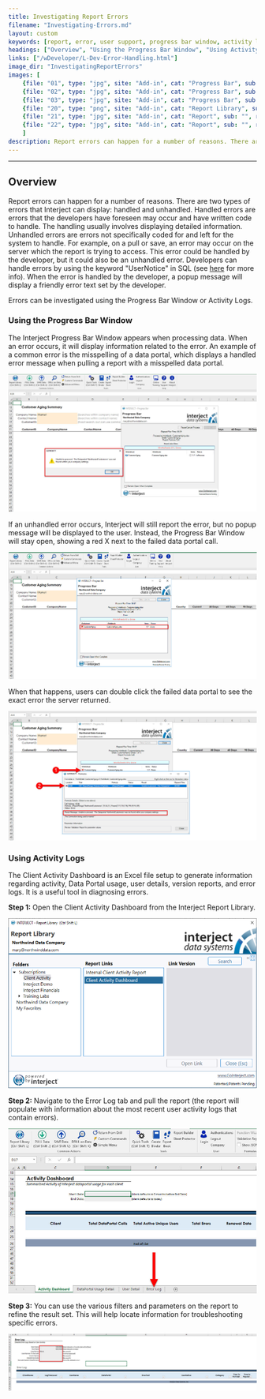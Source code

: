 ```yaml
---
title: Investigating Report Errors
filename: "Investigating-Errors.md"
layout: custom
keywords: [report, error, user support, progress bar window, activity log]
headings: ["Overview", "Using the Progress Bar Window", "Using Activity Logs"]
links: ["/wDeveloper/L-Dev-Error-Handling.html"]
image_dir: "InvestigatingReportErrors"
images: [
	{file: "01", type: "jpg", site: "Add-in", cat: "Progress Bar", sub: "Error Popup", report: "Customer Aging Summary", ribbon: "", config: ""}, 
	{file: "02", type: "jpg", site: "Add-in", cat: "Progress Bar", sub: "", report: "Customer Aging Summary", ribbon: "", config: ""}, 
	{file: "03", type: "jpg", site: "Add-in", cat: "Progress Bar", sub: "Formulas", report: "Customer Aging Summary", ribbon: "", config: "Yes"}, 
	{file: "20", type: "png", site: "Add-in", cat: "Report Library", sub: "Client Activity Dashboard", report: "Customer Aging Summary", ribbon: "", config: "Yes"}, 
	{file: "21", type: "jpg", site: "Add-in", cat: "Report", sub: "", report: "Activity Dashboard", ribbon: "", config: ""}, 
	{file: "22", type: "jpg", site: "Add-in", cat: "Report", sub: "", report: "Error Log", ribbon: "", config: ""}
	]
description: Report errors can happen for a number of reasons. There are two types of errors that Interject can display, handled and unhandled. Errors can be investigated using the Progress Bar Window or Activity Logs.
---
```

* * *

## Overview

Report errors can happen for a number of reasons. There are two types of errors that Interject can display: handled and unhandled. Handled errors are errors that the developers have foreseen may occur and have written code to handle. The handling usually involves displaying detailed information. Unhandled errors are errors not specifically coded for and left for the system to handle. For example, on a pull or save, an error may occur on the server which the report is trying to access. This error could be handled by the developer, but it could also be an unhandled error. Developers can handle errors by using the keyword "UserNotice" in SQL (see [here](/wDeveloper/L-Dev-Error-Handling.html) for more info). When the error is handled by the developer, a popup message will display a friendly error text set by the developer.

Errors can be investigated using the Progress Bar Window or Activity Logs.

### Using the Progress Bar Window

The Interject Progress Bar Window appears when processing data. When an error occurs, it will display information related to the error. An example of a common error is the misspelling of a data portal, which displays a handled error message when pulling a report with a misspelled data portal.

![](/images/InvestigatingReportErrors/01.jpg)
<br>

If an unhandled error occurs, Interject will still report the error, but no popup message will be displayed to the user. Instead, the Progress Bar Window will stay open, showing a red X next to the failed data portal call.

![](/images/InvestigatingReportErrors/02.jpg)
<br>

When that happens, users can double click the failed data portal to see the exact error the server returned.

![](/images/InvestigatingReportErrors/03.jpg)
<br>

### Using Activity Logs

The Client Activity Dashboard is an Excel file setup to generate information regarding activity, Data Portal usage, user details, version reports, and error logs. It is a useful tool in diagnosing errors.

**Step 1:** Open the Client Activity Dashboard from the Interject Report Library.

![](/images/InvestigatingReportErrors/20.png)
<br>

**Step 2:** Navigate to the Error Log tab and pull the report (the report will populate with information about the most recent user activity logs that contain errors).

![](/images/InvestigatingReportErrors/21.jpg)
<br>

**Step 3:** You can use the various filters and parameters on the report to refine the result set. This will help locate information for troubleshooting specific errors.

![](/images/InvestigatingReportErrors/22.jpg)
<br>
